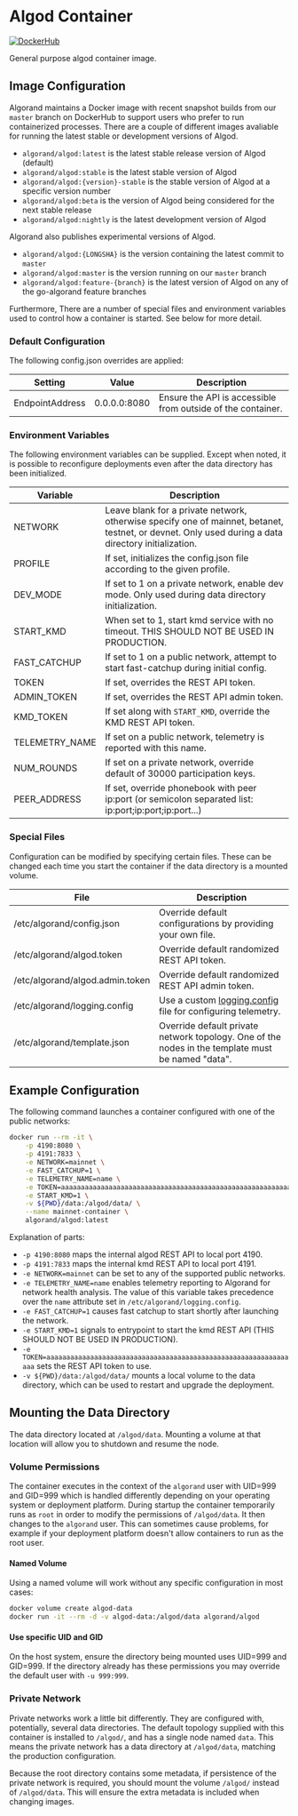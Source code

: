 # Algod Container

[![DockerHub](https://img.shields.io/badge/DockerHub-blue)](https://hub.docker.com/r/algorand/algod)

General purpose algod container image.

## Image Configuration

Algorand maintains a Docker image with recent snapshot builds from our `master` branch on DockerHub to support users who prefer to run containerized processes. There are a couple of different images avaliable for running the latest stable or development versions of Algod.

- `algorand/algod:latest` is the latest stable release version of Algod (default)
- `algorand/algod:stable` is the latest stable version of Algod
- `algorand/algod:{version}-stable` is the stable version of Algod at a specific version number
- `algorand/algod:beta` is the version of Algod being considered for the next stable release
- `algorand/algod:nightly` is the latest development version of Algod

Algorand also publishes experimental versions of Algod.

- `algorand/algod:{LONGSHA}` is the version containing the latest commit to `master`
- `algorand/algod:master` is the version running on our `master` branch
- `algorand/algod:feature-{branch}` is the latest version of Algod on any of the go-algorand feature branches

Furthermore, There are a number of special files and environment variables used to control how a container is started. See below for more detail.

### Default Configuration

The following config.json overrides are applied:

| Setting | Value | Description |
| ------- | ----- | ----------- |
| EndpointAddress | 0.0.0.0:8080 | Ensure the API is accessible from outside of the container. |

### Environment Variables

The following environment variables can be supplied. Except when noted, it is possible to reconfigure deployments even after the data directory has been initialized.

| Variable | Description |
| -------- | ----------- |
| NETWORK        | Leave blank for a private network, otherwise specify one of mainnet, betanet, testnet, or devnet. Only used during a data directory initialization. |
| PROFILE        | If set, initializes the config.json file according to the given profile. |
| DEV_MODE       | If set to 1 on a private network, enable dev mode. Only used during data directory initialization.                                                  |
| START_KMD      | When set to 1, start kmd service with no timeout. THIS SHOULD NOT BE USED IN PRODUCTION.                                                            |
| FAST_CATCHUP   | If set to 1 on a public network, attempt to start fast-catchup during initial config.                                                               |
| TOKEN          | If set, overrides the REST API token.                                                                                                               |
| ADMIN_TOKEN    | If set, overrides the REST API admin token.                                                                                                         |
| KMD_TOKEN      | If set along with `START_KMD`, override the KMD REST API token.                                                                                     |
| TELEMETRY_NAME | If set on a public network, telemetry is reported with this name.                                                                                   |
| NUM_ROUNDS     | If set on a private network, override default of 30000 participation keys.                                                                          |
| PEER_ADDRESS   | If set, override phonebook with peer ip:port (or semicolon separated list: ip:port;ip:port;ip:port...)                                              |

### Special Files

Configuration can be modified by specifying certain files. These can be changed each time you start the container if the data directory is a mounted volume.

| File | Description |
| ---- | ----------- |
| /etc/algorand/config.json | Override default configurations by providing your own file. |
| /etc/algorand/algod.token | Override default randomized REST API token. |
| /etc/algorand/algod.admin.token | Override default randomized REST API admin token. |
| /etc/algorand/logging.config | Use a custom [logging.config](https://developer.algorand.org/docs/run-a-node/reference/telemetry-config/#configuration) file for configuring telemetry. |
 | /etc/algorand/template.json | Override default private network topology. One of the nodes in the template must be named "data".| 

## Example Configuration

The following command launches a container configured with one of the public networks:

```bash
docker run --rm -it \
    -p 4190:8080 \
    -p 4191:7833 \
    -e NETWORK=mainnet \
    -e FAST_CATCHUP=1 \
    -e TELEMETRY_NAME=name \
    -e TOKEN=aaaaaaaaaaaaaaaaaaaaaaaaaaaaaaaaaaaaaaaaaaaaaaaaaaaaaaaaaaaaaaaa \
    -e START_KMD=1 \
    -v ${PWD}/data:/algod/data/ \
    --name mainnet-container \
    algorand/algod:latest
```

Explanation of parts:

* `-p 4190:8080` maps the internal algod REST API to local port 4190.
* `-p 4191:7833` maps the internal kmd REST API to local port 4191.
* `-e NETWORK=mainnet` can be set to any of the supported public networks.
* `-e TELEMETRY_NAME=name` enables telemetry reporting to Algorand for network health analysis. The value of this variable takes precedence over the `name` attribute set in `/etc/algorand/logging.config`.
* `-e FAST_CATCHUP=1` causes fast catchup to start shortly after launching the network.
* `-e START_KMD=1` signals to entrypoint to start the kmd REST API (THIS SHOULD NOT BE USED IN PRODUCTION).
* `-e TOKEN=aaaaaaaaaaaaaaaaaaaaaaaaaaaaaaaaaaaaaaaaaaaaaaaaaaaaaaaaaaaaaaaa` sets the REST API token to use.
* `-v ${PWD}/data:/algod/data/` mounts a local volume to the data directory, which can be used to restart and upgrade the deployment.

## Mounting the Data Directory

The data directory located at `/algod/data`. Mounting a volume at that location will allow you to shutdown and resume the node.

### Volume Permissions

The container executes in the context of the `algorand` user with UID=999 and GID=999 which is handled differently depending on your operating system or deployment platform. During startup the container temporarily runs as `root` in order to modify the permissions of `/algod/data`. It then changes to the `algorand` user. This can sometimes cause problems, for example if your deployment platform doesn't allow containers to run as the root user.

#### Named Volume

Using a named volume will work without any specific configuration in most cases:

```bash
docker volume create algod-data
docker run -it --rm -d -v algod-data:/algod/data algorand/algod
```

#### Use specific UID and GID

On the host system, ensure the directory being mounted uses UID=999 and GID=999. If the directory already has these permissions you may override the default user with `-u 999:999`.

### Private Network

Private networks work a little bit differently. They are configured with, potentially, several data directories. The default topology supplied with this container is installed to `/algod/`, and has a single node named `data`. This means the private network has a data directory at `/algod/data`, matching the production configuration.

Because the root directory contains some metadata, if persistence of the private network is required, you should mount the volume `/algod/` instead of `/algod/data`. This will ensure the extra metadata is included when changing images.
